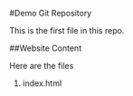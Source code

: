 #Demo Git Repository

This is the first file in this repo.

##Website Content

Here are the files
 1. index.html